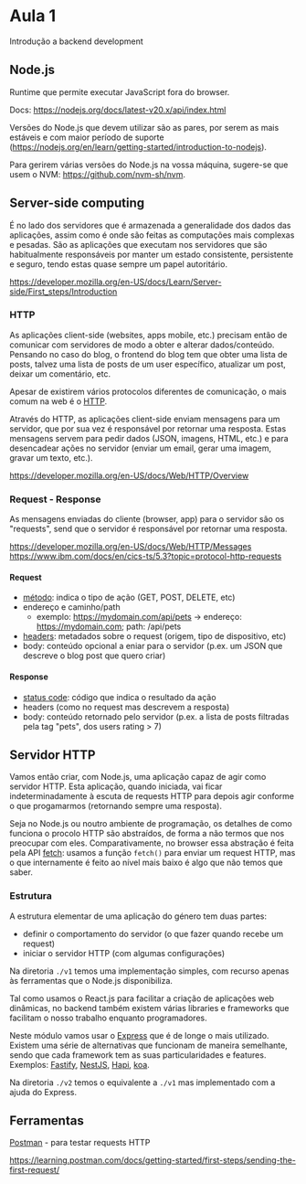 # Aula 1

Introdução a backend development

## Node.js

Runtime que permite executar JavaScript fora do browser.

Docs: https://nodejs.org/docs/latest-v20.x/api/index.html

Versões do Node.js que devem utilizar são as pares, por serem as mais estáveis e com maior período de suporte (https://nodejs.org/en/learn/getting-started/introduction-to-nodejs).

Para gerirem várias versões do Node.js na vossa máquina, sugere-se que usem o NVM: https://github.com/nvm-sh/nvm.

## Server-side computing

É no lado dos servidores que é armazenada a generalidade dos dados das aplicações, assim como é onde são feitas as computações mais complexas e pesadas.
São as aplicações que executam nos servidores que são habitualmente responsáveis por manter um estado consistente, persistente e seguro, tendo estas quase sempre um papel autoritário.

https://developer.mozilla.org/en-US/docs/Learn/Server-side/First_steps/Introduction

### HTTP

As aplicações client-side (websites, apps mobile, etc.) precisam então de comunicar com servidores de modo a obter e alterar dados/conteúdo. Pensando no caso do blog, o frontend do blog tem que obter uma lista de posts, talvez uma lista de posts de um user específico, atualizar um post, deixar um comentário, etc.

Apesar de existirem vários protocolos diferentes de comunicação, o mais comum na web é o [HTTP](https://developer.mozilla.org/en-US/docs/Glossary/HTTP).

Através do HTTP, as aplicações client-side enviam mensagens para um servidor, que por sua vez é responsável por retornar uma resposta. Estas mensagens servem para pedir dados (JSON, imagens, HTML, etc.) e para desencadear ações no servidor (enviar um email, gerar uma imagem, gravar um texto, etc.).

https://developer.mozilla.org/en-US/docs/Web/HTTP/Overview

### Request - Response

As mensagens enviadas do cliente (browser, app) para o servidor são os "requests", send que o servidor é responsável por retornar uma resposta.

https://developer.mozilla.org/en-US/docs/Web/HTTP/Messages
https://www.ibm.com/docs/en/cics-ts/5.3?topic=protocol-http-requests

#### Request

- [método](https://developer.mozilla.org/en-US/docs/Web/HTTP/Methods): indica o tipo de ação (GET, POST, DELETE, etc)
- endereço e caminho/path
  - exemplo: https://mydomain.com/api/pets -> endereço: https://mydomain.com; path: /api/pets
- [headers](https://developer.mozilla.org/en-US/docs/Web/HTTP/Headers): metadados sobre o request (origem, tipo de dispositivo, etc)
- body: conteúdo opcional a eniar para o servidor (p.ex. um JSON que descreve o blog post que quero criar)

#### Response

- [status code](https://developer.mozilla.org/en-US/docs/Web/HTTP/Status): código que indica o resultado da ação
- headers (como no request mas descrevem a resposta)
- body: conteúdo retornado pelo servidor (p.ex. a lista de posts filtradas pela tag "pets", dos users rating > 7)

## Servidor HTTP

Vamos então criar, com Node.js, uma aplicação capaz de agir como servidor HTTP.
Esta aplicação, quando iniciada, vai ficar indeterminadamente à escuta de requests HTTP para depois agir conforme o que progamarmos (retornando sempre uma resposta).

Seja no Node.js ou noutro ambiente de programação, os detalhes de como funciona o procolo HTTP são abstraídos, de forma a não termos que nos preocupar com eles. Comparativamente, no browser essa abstração é feita pela API [fetch](https://developer.mozilla.org/en-US/docs/Web/API/Fetch_API): usamos a função `fetch()` para enviar um request HTTP, mas o que internamente é feito ao nível mais baixo é algo que não temos que saber.

### Estrutura

A estrutura elementar de uma aplicação do género tem duas partes:

- definir o comportamento do servidor (o que fazer quando recebe um request)
- iniciar o servidor HTTP (com algumas configurações)

Na diretoria `./v1` temos uma implementação simples, com recurso apenas às ferramentas que o Node.js disponibiliza.

Tal como usamos o React.js para facilitar a criação de aplicações web dinâmicas, no backend também existem várias libraries e frameworks que facilitam o nosso trabalho enquanto programadores.

Neste módulo vamos usar o [Express](https://expressjs.com/) que é de longe o mais utilizado. Existem uma série de alternativas que funcionam de maneira semelhante, sendo que cada framework tem as suas particularidades e features. Exemplos: [Fastify](https://fastify.dev/), [NestJS](https://nestjs.com/), [Hapi](https://hapi.dev/), [koa](https://koajs.com/).

Na diretoria `./v2` temos o equivalente a `./v1` mas implementado com a ajuda do Express.

## Ferramentas

[Postman](https://www.postman.com/) - para testar requests HTTP

https://learning.postman.com/docs/getting-started/first-steps/sending-the-first-request/

